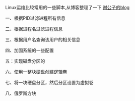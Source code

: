 Linux运维比较常用的一些脚本,从博客整理了一下 [谢公子的blog](https://blog.csdn.net/qq_36119192/article/details/83039448)     

一、根据PID过滤进程所有信息

二、根据进程名过滤进程信息

三、根据用户名查询该用户的相关信息

四、加固系统的一些配置

五：实现磁盘分区的

六、使用一整块硬盘创建逻辑卷

七、将一块硬盘分区，然后分区设置为虚拟卷

八、俄罗斯方块
